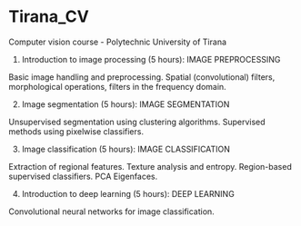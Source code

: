 # Tirana_CV
Computer vision course - Polytechnic University of Tirana

1. Introduction to image processing (5 hours): IMAGE PREPROCESSING

Basic image handling and preprocessing. Spatial (convolutional) filters, morphological operations, filters in the frequency domain. 

2. Image segmentation (5 hours): IMAGE SEGMENTATION

Unsupervised segmentation using clustering algorithms. Supervised methods using pixelwise classifiers.

3. Image classification (5 hours): IMAGE CLASSIFICATION

Extraction of regional features. Texture analysis and entropy. Region-based supervised classifiers. PCA Eigenfaces. 

4. Introduction to deep learning (5 hours): DEEP LEARNING

Convolutional neural networks for image classification. 
